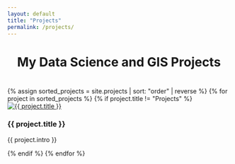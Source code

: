 ```yaml
---
layout: default
title: "Projects"
permalink: /projects/
---
```


<h1 style="text-align: center; margin-bottom: 40px;">My Data Science and GIS Projects</h1>

<div class="projects-grid">
  {% assign sorted_projects = site.projects | sort: "order" | reverse %}
  {% for project in sorted_projects %}
    {% if project.title != "Projects" %}
      <div class="project-card">
        <a href="{{ project.url | relative_url }}">
          <img src="{{ project.image | relative_url }}" alt="{{ project.title }}" class="project-thumb">
        </a>
        <h3>{{ project.title }}</h3>
        <p>{{ project.intro }}</p>
      </div>
    {% endif %}
  {% endfor %}
</div>

